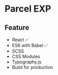 # Parcel EXP

## Feature

- React ✅
- ES6 with Babel ✅
- SCSS
- CSS Modules
- Typography.js
- Build for production
